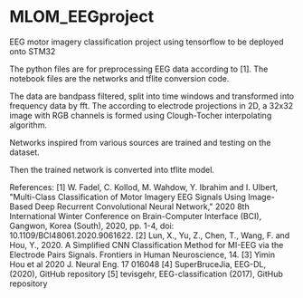 # MLOM_EEGproject
EEG motor imagery classification project using tensorflow to be deployed onto STM32

The python files are for preprocessing EEG data according to [1].
The notebook files are the networks and tflite conversion code.

The data are bandpass filtered, split into time windows and transformed into frequency data by fft. The according to electrode projections in 2D, a 32x32 image with RGB channels is formed using Clough-Tocher interpolating algorithm.

Networks inspired from various sources are trained and testing on the dataset.

Then the trained network is converted into tflite model.



References:
[1] W. Fadel, C. Kollod, M. Wahdow, Y. Ibrahim and I. Ulbert, "Multi-Class Classification of Motor Imagery EEG Signals Using Image-Based Deep Recurrent Convolutional Neural Network," 2020 8th International Winter Conference on Brain-Computer Interface (BCI), Gangwon, Korea (South), 2020, pp. 1-4, doi: 10.1109/BCI48061.2020.9061622.
[2] Lun, X., Yu, Z., Chen, T., Wang, F. and Hou, Y., 2020. A Simplified CNN Classification Method for MI-EEG via the Electrode Pairs Signals. Frontiers in Human Neuroscience, 14.
[3] Yimin Hou et al 2020 J. Neural Eng. 17 016048
[4] SuperBruceJia, EEG-DL, (2020), GitHub repository
[5] tevisgehr, EEG-classification (2017), GitHub repository

